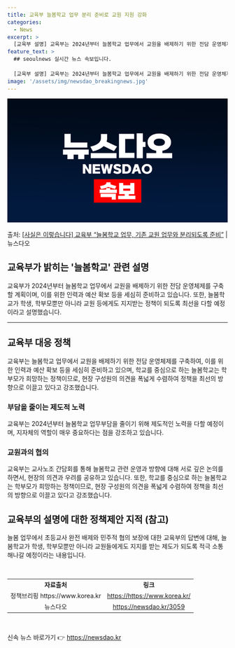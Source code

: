 ```yaml
---
title: 교육부 늘봄학교 업무 분리 준비로 교원 지원 강화
categories:
  - News
excerpt: >
  [교육부 설명] 교육부는 2024년부터 늘봄학교 업무에서 교원을 배제하기 위한 전담 운영체제를 구축할 계획이…
feature_text: >
  ## seoulnews 실시간 뉴스 속보입니다.

  [교육부 설명] 교육부는 2024년부터 늘봄학교 업무에서 교원을 배제하기 위한 전담 운영체제를 구축할 계획이…
image: '/assets/img/newsdao_breakingnews.jpg'
---
```


![뉴스다오 속보](/assets/img/newsdao_breakingnews.jpg)

<p>출처: <a href="https://newsdao.kr/3059" rel="dofollow">[사실은 이렇습니다] 교육부 “늘봄학교 업무, 기존 교원 업무와 분리되도록 준비”</a> | 뉴스다오</p>

<h2>교육부가 밝히는 '늘봄학교' 관련 설명</h2>
<p data-ke-size="size16">교육부가 2024년부터 늘봄학교 업무에서 교원을 배제하기 위한 전담 운영체제를 구축할 계획이며, 이를 위한 인력과 예산 확보 등을 세심히 준비하고 있습니다. 또한,  늘봄학교가 학생, 학부모뿐만 아니라 교원 등에게도 지지받는 정책이 되도록 최선을 다할 예정이라고 설명했습니다.</p>
<hr>
<h2 data-ke-size="size26">교육부 대응 정책</h2>
<p data-ke-size="size16">교육부는 늘봄학교 업무에서 교원을 배제하기 위한 전담 운영체제를 구축하여, 이를 위한 인력과 예산 확보 등을 세심히 준비하고 있으며, 학교를 중심으로 하는 늘봄학교는 학부모가 희망하는 정책이므로, 현장 구성원의 의견을 폭넓게 수렴하여 정책을 최선의 방향으로 이끌고 있다고 강조했습니다.</p>
<h3>부담을 줄이는 제도적 노력</h3>
<p data-ke-size="size16">교육부는 2024년부터 늘봄학교 업무부담을 줄이기 위해 제도적인 노력을 다할 예정이며, 지자체의 역할이 매우 중요하다는 점을 강조하고 있습니다.</p>

<h3>교원과의 협의</h3>
<p data-ke-size="size16">교육부는 교사노조 간담회를 통해 늘봄학교 관련 운영과 방향에 대해 서로 깊은 논의를 하면서, 현장의 의견과 우려를 공유하고 있습니다. 또한, 학교를 중심으로 하는 늘봄학교는 학부모가 희망하는 정책이므로, 현장 구성원의 의견을 폭넓게 수렴하여 정책을 최선의 방향으로 이끌고 있다고 강조했습니다.</p>

<h2 data-ke-size="size26">교육부의 설명에 대한 정책제안 지적 (참고)</h2>
<p data-ke-size="size16">늘봄 업무에서 초등교사 완전 배제와 민주적 협의 보장에 대한 교육부의 답변에 대해, 늘봄학교가 학생, 학부모뿐만 아니라 교원들에게도 지지를 받는 제도가 되도록 적극 소통해나갈 예정이라는 내용입니다.</p>
<p data-ke-size="size16">&nbsp;</p>
<table>
	<tr>
		<td style="text-align: center; height: 17px;"><b>자료출처</b></td>
		<td style="text-align: center; height: 17px;"><b>링크</b></td>
	</tr>
	<tr>
		<td style="text-align: center; height: 17px;">정책브리핑 https://www.korea.kr</td>
		<td style="text-align: center; height: 17px;"><a href="https://https://www.korea.kr/">https://https://www.korea.kr/</a></td>
	</tr>
	<tr>
		<td style="text-align: center; height: 17px;">뉴스다오</td>
		<td style="text-align: center; height: 17px;"><a href="https://newsdao.kr/3059">https://newsdao.kr/3059</a></td>
	</tr>
</table>
<p data-ke-size="size16">&nbsp;</p> 

신속 뉴스 바로가기 👉 <a href="https://newsdao.kr" rel="dofollow">https://newsdao.kr</a>



